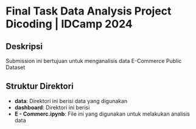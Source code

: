 # Final Task Data Analysis Project Dicoding | IDCamp 2024

## Deskripsi

Submission ini bertujuan untuk menganalisis data E-Commerce Public Dataset

## Struktur Direktori
- **data**: Direktori ini berisi data yang digunakan
- **dashboard**: Direktori ini berisi
- **E - Commerc.ipynb**: File ini yang digunakan untuk melakukan analisis data